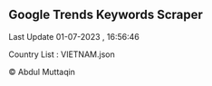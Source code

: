 

## Google Trends Keywords Scraper 
 
Last Update 01-07-2023 , 16:56:46

Country List :
VIETNAM.json



© Abdul Muttaqin 
